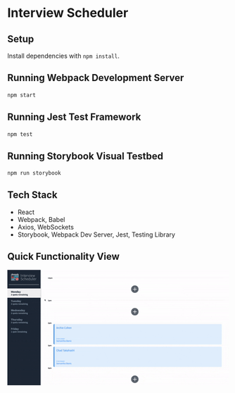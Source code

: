 # Interview Scheduler

## Setup

Install dependencies with `npm install`.

## Running Webpack Development Server

```sh
npm start
```

## Running Jest Test Framework

```sh
npm test
```

## Running Storybook Visual Testbed

```sh
npm run storybook
```
## Tech Stack
- React
- Webpack, Babel
- Axios, WebSockets
- Storybook, Webpack Dev Server, Jest, Testing Library

## Quick Functionality View
![GIF](https://github.com/niccmac/scheduler/blob/master/public/images/ezgif-5-99c60292a7.gif)